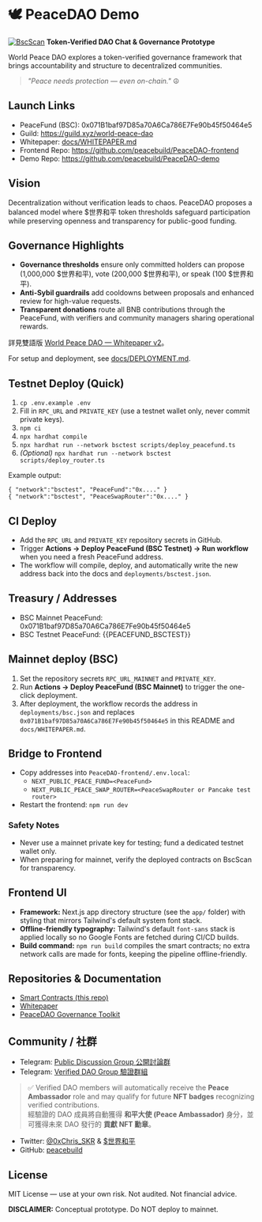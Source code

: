 # 🕊️ PeaceDAO Demo
[![BscScan](https://img.shields.io/badge/BscScan-PeaceFund-363a3f?logo=bscscan&logoColor=white)](https://bscscan.com/address/0x6bfA2878fdC394D771349E29d423244d2Ec82af1)
**Token-Verified DAO Chat & Governance Prototype**

World Peace DAO explores a token-verified governance framework that brings accountability and structure to decentralized communities.

> *"Peace needs protection — even on-chain."* ☮️

## Launch Links

- PeaceFund (BSC): 0x071B1baf97D85a70A6Ca786E7Fe90b45f50464e5
- Guild: https://guild.xyz/world-peace-dao
- Whitepaper: [docs/WHITEPAPER.md](docs/WHITEPAPER.md)
- Frontend Repo: https://github.com/peacebuild/PeaceDAO-frontend
- Demo Repo: https://github.com/peacebuild/PeaceDAO-demo

## Vision

Decentralization without verification leads to chaos. PeaceDAO proposes a balanced model where $世界和平 token thresholds safeguard participation while preserving openness and transparency for public-good funding.

## Governance Highlights

- **Governance thresholds** ensure only committed holders can propose (1,000,000 $世界和平), vote (200,000 $世界和平), or speak (100 $世界和平).
- **Anti-Sybil guardrails** add cooldowns between proposals and enhanced review for high-value requests.
- **Transparent donations** route all BNB contributions through the PeaceFund, with verifiers and community managers sharing operational rewards.

詳見雙語版 [World Peace DAO — Whitepaper v2](docs/whitepaper.md)。

For setup and deployment, see [docs/DEPLOYMENT.md](docs/DEPLOYMENT.md).

## Testnet Deploy (Quick)

1. `cp .env.example .env`
2. Fill in `RPC_URL` and `PRIVATE_KEY` (use a testnet wallet only, never commit private keys).
3. `npm ci`
4. `npx hardhat compile`
5. `npx hardhat run --network bsctest scripts/deploy_peacefund.ts`
6. _(Optional)_ `npx hardhat run --network bsctest scripts/deploy_router.ts`

Example output:

```
{ "network":"bsctest", "PeaceFund":"0x...." }
{ "network":"bsctest", "PeaceSwapRouter":"0x...." }
```

## CI Deploy

- Add the `RPC_URL` and `PRIVATE_KEY` repository secrets in GitHub.
- Trigger **Actions → Deploy PeaceFund (BSC Testnet) → Run workflow** when you need a fresh PeaceFund address.
- The workflow will compile, deploy, and automatically write the new address back into the docs and `deployments/bsctest.json`.

## Treasury / Addresses

- BSC Mainnet PeaceFund: 0x071B1baf97D85a70A6Ca786E7Fe90b45f50464e5
- BSC Testnet PeaceFund: {{PEACEFUND_BSCTEST}}

## Mainnet deploy (BSC)

1. Set the repository secrets `RPC_URL_MAINNET` and `PRIVATE_KEY`.
2. Run **Actions → Deploy PeaceFund (BSC Mainnet)** to trigger the one-click deployment.
3. After deployment, the workflow records the address in `deployments/bsc.json` and replaces `0x071B1baf97D85a70A6Ca786E7Fe90b45f50464e5` in this README and `docs/WHITEPAPER.md`.

## Bridge to Frontend

- Copy addresses into `PeaceDAO-frontend/.env.local`:
  - `NEXT_PUBLIC_PEACE_FUND=<PeaceFund>`
  - `NEXT_PUBLIC_PEACE_SWAP_ROUTER=<PeaceSwapRouter or Pancake test router>`
- Restart the frontend: `npm run dev`

### Safety Notes

- Never use a mainnet private key for testing; fund a dedicated testnet wallet only.
- When preparing for mainnet, verify the deployed contracts on BscScan for transparency.

## Frontend UI

- **Framework:** Next.js app directory structure (see the `app/` folder) with styling that mirrors Tailwind's default system font stack.
- **Offline-friendly typography:** Tailwind's default `font-sans` stack is applied locally so no Google Fonts are fetched during CI/CD builds.
- **Build command:** `npm run build` compiles the smart contracts; no extra network calls are made for fonts, keeping the pipeline offline-friendly.

## Repositories & Documentation

- [Smart Contracts (this repo)](https://github.com/peacebuild/PeaceDAO-demo)
- [Whitepaper](docs/whitepaper.md)
- [PeaceDAO Governance Toolkit](https://github.com/peacebuild)

## Community / 社群

- Telegram: [Public Discussion Group 公開討論群](https://t.me/WorldPeace_BNB)
- Telegram: [Verified DAO Group 驗證群組](https://t.me/+i-dpunM-luk1ZjRl)

> ✅ Verified DAO members will automatically receive the **Peace Ambassador** role and may qualify for future **NFT badges** recognizing verified contributions.  
> 經驗證的 DAO 成員將自動獲得 **和平大使 (Peace Ambassador)** 身分，並可獲得未來 DAO 發行的 **貢獻 NFT 勳章**。

- Twitter: [@0xChris_SKR](https://twitter.com/0xChris_SKR) & [$世界和平](https://twitter.com/search?q=%24世界和平&src=typed_query)
- GitHub: [peacebuild](https://github.com/peacebuild)

## License

MIT License — use at your own risk. Not audited. Not financial advice.

**DISCLAIMER:** Conceptual prototype. Do NOT deploy to mainnet.
